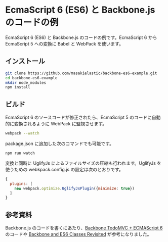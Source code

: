EcmaScript 6 (ES6) と Backbone.js のコードの例
============================================

EcmaScript 6 (ES6) と Backbone.js のコードの例です。EcmaScript 6 から EcmaScript 5 への変換に Babel と WebPack を使います。

インストール
-----------


```bash
git clone https://github.com/masakielastic/backbone-es6-example.git
cd backbone-es6-example
mkdir node_modules
npm install
```

ビルド
-----

EcmaScript 6 のソースコードが修正されたら、EcmaScript 5 のコードに自動的に変換されるように WebPack に監視させます。


```bash
webpack --watch
```

package.json に追加した次のコマンドでも可能です。


```
npm run watch
```

変換と同時に UglifyJs によるファイルサイズの圧縮も行われます。UglifyJs を使うための webkpack.config.js の設定は次のとおりです。

```javascript
{
  plugins: [
    new webpack.optimize.UglifyJsPlugin({minimize: true})
  ]
}
```

参考資料
-------

Backbone.js のコードを書くにあたり、[Backbone TodoMVC + ECMAScript 6](https://github.com/tastejs/todomvc-backbone-es6) のコードや [Backbone and ES6 Classes Revisited](http://benmccormick.org/2015/07/06/backbone-and-es6-classes-revisited/) が参考になりました。
